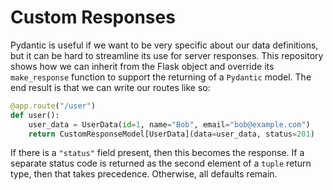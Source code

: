 # Custom Responses

Pydantic is useful if we want to be very specific about our data definitions, but it can be hard to streamline its use for server responses. This repository shows how we can inherit from the Flask object and override its `make_response` function to support the returning of a `Pydantic` model. The end result is that we can write our routes like so:

```python
@app.route("/user")
def user():
    user_data = UserData(id=1, name="Bob", email="bob@example.com")
    return CustomResponseModel[UserData](data=user_data, status=201)
```

If there is a `"status"` field present, then this becomes the response. If a separate status code is returned as the second element of a `tuple` return type, then that takes precedence. Otherwise, all defaults remain.